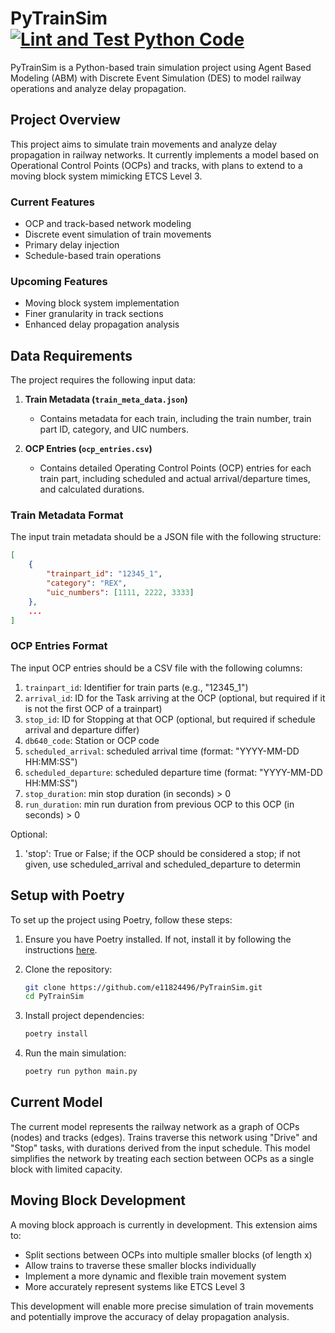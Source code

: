 # PyTrainSim [![Lint and Test Python Code](https://github.com/e11824496/PyTrainSim/actions/workflows/lintAndTest.yml/badge.svg?branch=main)](https://github.com/e11824496/PyTrainSim/actions/workflows/lintAndTest.yml)

PyTrainSim is a Python-based train simulation project using Agent Based Modeling (ABM) with Discrete Event Simulation (DES) to model railway operations and analyze delay propagation.

## Project Overview

This project aims to simulate train movements and analyze delay propagation in railway networks. It currently implements a model based on Operational Control Points (OCPs) and tracks, with plans to extend to a moving block system mimicking ETCS Level 3.

### Current Features

- OCP and track-based network modeling
- Discrete event simulation of train movements
- Primary delay injection
- Schedule-based train operations

### Upcoming Features

- Moving block system implementation
- Finer granularity in track sections
- Enhanced delay propagation analysis

## Data Requirements

The project requires the following input data:

1. **Train Metadata (`train_meta_data.json`)**
   - Contains metadata for each train, including the train number, train part ID, category, and UIC numbers.

2. **OCP Entries (`ocp_entries.csv`)**
   - Contains detailed Operating Control Points (OCP) entries for each train part, including scheduled and actual arrival/departure times, and calculated durations.

### Train Metadata Format

The input train metadata should be a JSON file with the following structure:

```json
[
    {
        "trainpart_id": "12345_1",
        "category": "REX",
        "uic_numbers": [1111, 2222, 3333]
    },
    ...
]
```

### OCP Entries Format

The input OCP entries should be a CSV file with the following columns:

1. `trainpart_id`: Identifier for train parts (e.g., "12345_1")
1. `arrival_id`: ID for the Task arriving at the OCP (optional, but required if it is not the first OCP of a trainpart)
1. `stop_id`: ID for Stopping at that OCP (optional, but required if schedule arrival and departure differ)
1. `db640_code`: Station or OCP code
1. `scheduled_arrival`: scheduled arrival time (format: "YYYY-MM-DD HH:MM:SS")
1. `scheduled_departure`: scheduled departure time (format: "YYYY-MM-DD HH:MM:SS")
1. `stop_duration`: min stop duration (in seconds) > 0
1. `run_duration`: min run duration from previous OCP to this OCP (in seconds) > 0

Optional:

1. 'stop': True or False; if the OCP should be considered a stop; if not given, use scheduled_arrival and scheduled_departure to determin

## Setup with Poetry

To set up the project using Poetry, follow these steps:

1. Ensure you have Poetry installed. If not, install it by following the instructions [here](https://python-poetry.org/docs/#installation).

2. Clone the repository:

    ```bash
    git clone https://github.com/e11824496/PyTrainSim.git
    cd PyTrainSim
    ```

3. Install project dependencies:

    ```bash
    poetry install
    ```

4. Run the main simulation:

    ```bash
    poetry run python main.py
    ```

## Current Model

The current model represents the railway network as a graph of OCPs (nodes) and tracks (edges). Trains traverse this network using "Drive" and "Stop" tasks, with durations derived from the input schedule. This model simplifies the network by treating each section between OCPs as a single block with limited capacity.

## Moving Block Development

A moving block approach is currently in development. This extension aims to:

- Split sections between OCPs into multiple smaller blocks (of length x)
- Allow trains to traverse these smaller blocks individually
- Implement a more dynamic and flexible train movement system
- More accurately represent systems like ETCS Level 3

This development will enable more precise simulation of train movements and potentially improve the accuracy of delay propagation analysis.
